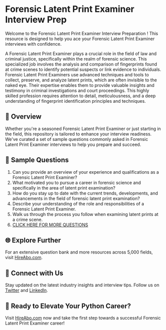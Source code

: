 # Forensic Latent Print Examiner Interview Prep

Welcome to the Forensic Latent Print Examiner Interview Preparation ! This resource is designed to help you ace your Forensic Latent Print Examiner interviews with confidence.

A Forensic Latent Print Examiner plays a crucial role in the field of law and criminal justice, specifically within the realm of forensic science. This specialized job involves the analysis and comparison of fingerprints found at crime scenes to identify potential suspects or link evidence to individuals. Forensic Latent Print Examiners use advanced techniques and tools to collect, preserve, and analyze latent prints, which are often invisible to the naked eye. Their expertise enables them to provide valuable insights and testimony in criminal investigations and court proceedings. This highly skilled profession requires attention to detail, meticulousness, and a deep understanding of fingerprint identification principles and techniques.

## 🚀 Overview

Whether you're a seasoned Forensic Latent Print Examiner or just starting in the field, this repository is tailored to enhance your interview readiness. We've curated a set of sample questions commonly asked in Forensic Latent Print Examiner interviews to help you prepare and succeed.

## 📝 Sample Questions

1. Can you provide an overview of your experience and qualifications as a Forensic Latent Print Examiner?
2. What motivated you to pursue a career in forensic science and specifically in the area of latent print examination?
3. How do you stay up to date with the current trends, developments, and advancements in the field of forensic latent print examination?
4. Describe your understanding of the role and responsibilities of a Forensic Latent Print Examiner.
5. Walk us through the process you follow when examining latent prints at a crime scene.
6. [CLICK HERE FOR MORE QUESTIONS](https://hireabo.com/job/9_4_21/Forensic%20Latent%20Print%20Examiner)

## 🌐 Explore Further

For an extensive question bank and more resources across 5,000 fields, visit [HireAbo.com](https://www.hireabo.com).

## 📱 Connect with Us

Stay updated on the latest industry insights and interview tips. Follow us on [Twitter](https://twitter.com/hireabo) and [LinkedIn](https://www.linkedin.com/in/hire-abo-3609972a8/).

## 🚀 Ready to Elevate Your Python Career?

Visit [HireAbo.com](https://www.hireabo.com) now and take the first step towards a successful Forensic Latent Print Examiner career!